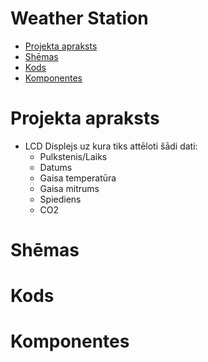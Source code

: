 # Weather Station
* [Projekta apraksts](#Projekta-apraksts)
* [Shēmas](#Shēmas)
* [Kods](#Kods)
* [Komponentes](#Komponentes)

# Projekta apraksts
* LCD Displejs uz kura tiks attēloti šādi dati:
  - Pulkstenis/Laiks
  - Datums
  - Gaisa temperatūra
  - Gaisa mitrums
  - Spiediens
  - CO2

# Shēmas
# Kods
# Komponentes
